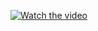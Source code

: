 [![Watch the video](blob:https://imgur.com/3f72608b-b764-41ef-8cf6-5aab53d1e28b)](https://youtu.be/xxvgiQh6qxU?si=iA6L7PFRPyRbFutP)

